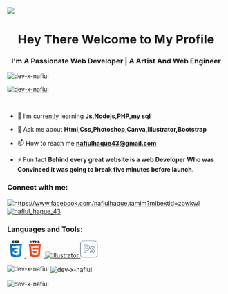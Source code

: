 <img src="https://media.licdn.com/dms/image/v2/D4E16AQGQNwJ44-plHQ/profile-displaybackgroundimage-shrink_350_1400/profile-displaybackgroundimage-shrink_350_1400/0/1731188274915?e=1736380800&v=beta&t=kRPnXlqjxGBM1RTvKsOMkTOkRbnN91zBQBA1Btku6ow">
<h1 align="center">Hey There Welcome to My Profile</h1>
<h3 align="center">I'm A Passionate Web Developer | A Artist And Web Engineer</h3>

<p align="left"> <img src="https://komarev.com/ghpvc/?username=dev-x-nafiul&label=Profile%20views&color=0e75b6&style=flat" alt="dev-x-nafiul" /> </p>

<p align="left"> <a href="https://github.com/ryo-ma/github-profile-trophy"><img src="https://github-profile-trophy.vercel.app/?username=dev-x-nafiul" alt="dev-x-nafiul" /></a> </p>

<p align="left"> <a href="https://twitter.com/" target="blank"><img src="https://img.shields.io/twitter/follow/?logo=twitter&style=for-the-badge" alt="" /></a> </p>

- 🌱 I’m currently learning **Js,Nodejs,PHP,my sql**

- 💬 Ask me about **Html,Css,Photoshop,Canva,Illustrator,Bootstrap**

- 📫 How to reach me **nafiulhaque43@gmail.com**

- ⚡ Fun fact **Behind every great website is a web Developer Who was Convinced it was going to break five minutes before launch.**

<h3 align="left">Connect with me:</h3>
<p align="left">
<a href="https://www.facebook.com/nafiulhaque.tamim?mibextid=ZbWKwL" target="blank"><img align="center" src="https://raw.githubusercontent.com/rahuldkjain/github-profile-readme-generator/master/src/images/icons/Social/facebook.svg" alt="https://www.facebook.com/nafiulhaque.tamim?mibextid=zbwkwl" height="30" width="40" /></a>
<a href="https://instagram.com/nafiul_haque_43" target="blank"><img align="center" src="https://raw.githubusercontent.com/rahuldkjain/github-profile-readme-generator/master/src/images/icons/Social/instagram.svg" alt="nafiul_haque_43" height="30" width="40" /></a>
</p>

<h3 align="left">Languages and Tools:</h3>
<p align="left"> <a href="https://www.w3schools.com/css/" target="_blank" rel="noreferrer"> <img src="https://raw.githubusercontent.com/devicons/devicon/master/icons/css3/css3-original-wordmark.svg" alt="css3" width="40" height="40"/> </a> <a href="https://www.w3.org/html/" target="_blank" rel="noreferrer"> <img src="https://raw.githubusercontent.com/devicons/devicon/master/icons/html5/html5-original-wordmark.svg" alt="html5" width="40" height="40"/> </a> <a href="https://www.adobe.com/in/products/illustrator.html" target="_blank" rel="noreferrer"> <img src="https://www.vectorlogo.zone/logos/adobe_illustrator/adobe_illustrator-icon.svg" alt="illustrator" width="40" height="40"/> </a> <a href="https://www.photoshop.com/en" target="_blank" rel="noreferrer"> <img src="https://raw.githubusercontent.com/devicons/devicon/master/icons/photoshop/photoshop-line.svg" alt="photoshop" width="40" height="40"/> </a> </p>


<p><img align="left" src="https://github-readme-stats.vercel.app/api/top-langs?username=dev-x-nafiul&show_icons=true&locale=en&layout=compact" alt="dev-x-nafiul" /></p>

<p>&nbsp;<img align="center" src="https://github-readme-stats.vercel.app/api?username=dev-x-nafiul&show_icons=true&locale=en" alt="dev-x-nafiul" /></p>

<p><img align="center" src="https://github-readme-streak-stats.herokuapp.com/?user=dev-x-nafiul&" alt="dev-x-nafiul" /></p>
